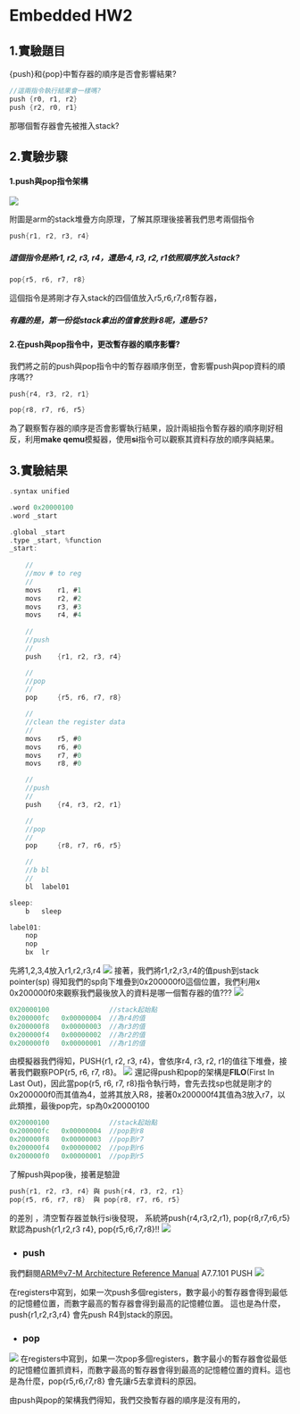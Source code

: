 # Embedded HW2 
## 1.實驗題目
{push}和{pop}中暫存器的順序是否會影響結果?
```c
//這兩指令執行結果會一樣嗎?
push {r0, r1, r2} 
push {r2, r0, r1}
```
那哪個暫存器會先被推入stack?
## 2.實驗步驟
#### 1.push與pop指令架構

![](http://md.nc.es.ncku.edu.tw/uploads/upload_f68f2434240ec4e4d8fa23fa5fb9cd91.png)

附圖是arm的stack堆疊方向原理，了解其原理後接著我們思考兩個指令
```c
push{r1, r2, r3, r4}
```
##### 這個指令是將r1, r2, r3, r4，還是r4, r3, r2, r1依照順序放入stack?
```c
pop{r5, r6, r7, r8}
```
這個指令是將剛才存入stack的四個值放入r5,r6,r7,r8暫存器，
##### 有趣的是，第一份從stack拿出的值會放到r8呢，還是r5?

#### 2.在push與pop指令中，更改暫存器的順序影響?
我們將之前的push與pop指令中的暫存器順序倒至，會影響push與pop資料的順序嗎??
```c
push{r4, r3, r2, r1}
```
```c
pop{r8, r7, r6, r5}
```

為了觀察暫存器的順序是否會影響執行結果，設計兩組指令暫存器的順序剛好相反，利用**make qemu**模擬器，使用**si**指令可以觀察其資料存放的順序與結果。

## 3.實驗結果
```c
.syntax unified

.word 0x20000100
.word _start

.global _start
.type _start, %function
_start:
	
	//
	//mov # to reg
	//
	movs	r1,	#1
	movs	r2,	#2
	movs	r3,	#3
    movs    r4, #4
	
	//
	//push
	//
	push	{r1, r2, r3, r4}

    //
	//pop
	//
	pop     {r5, r6, r7, r8}

	//
	//clean the register data
	//
	movs    r5, #0
	movs    r6, #0
	movs    r7, #0
	movs    r8, #0

	//
	//push
	//
	push    {r4, r3, r2, r1}

	//
	//pop
	//
	pop     {r8, r7, r6, r5}

	//
	//b bl
	//
	bl	label01

sleep:
	b	sleep

label01:
	nop
	nop
	bx	lr
```

先將1,2,3,4放入r1,r2,r3,r4
![](http://md.nc.es.ncku.edu.tw/uploads/upload_5de437f0f15280432adeac07c9ba498e.png)
接著，我們將r1,r2,r3,r4的值push到stack pointer(sp)
得知我們的sp向下堆疊到0x200000f0這個位置，我們利用x 0x200000f0來觀察我們最後放入的資料是哪一個暫存器的值???
![](http://md.nc.es.ncku.edu.tw/uploads/upload_fa3702f8cda6f5d905cb859b2adecfc6.png)
```c
0X20000100               //stack起始點 
0x200000fc   0x00000004  //為r4的值
0x200000f8   0x00000003  //為r3的值
0x200000f4   0x00000002  //為r2的值
0x200000f0   0x00000001  //為r1的值
```
由模擬器我們得知，PUSH{r1, r2, r3, r4}，會依序r4, r3, r2, r1的值往下堆疊，接著我們觀察POP{r5, r6, r7, r8}。
![](http://md.nc.es.ncku.edu.tw/uploads/upload_7a411c359409a1f869a8990c7b5555e0.png)
還記得push和pop的架構是**FILO**(First In Last Out)，因此當pop{r5, r6, r7, r8}指令執行時，會先去找sp也就是剛才的0x200000f0而其值為4，並將其放入R8，接著0x200000f4其值為3放入r7，以此類推，最後pop完，sp為0x20000100
```c
0X20000100               //stack起始點 
0x200000fc   0x00000004  //pop到r8
0x200000f8   0x00000003  //pop到r7
0x200000f4   0x00000002  //pop到r6
0x200000f0   0x00000001  //pop到r5
```
了解push與pop後，接著是驗證
```c
push{r1, r2, r3, r4} 與 push{r4, r3, r2, r1}
pop{r5, r6, r7, r8}  與 pop{r8, r7, r6, r5}
```
的差別
，清空暫存器並執行si後發現，
系統將push{r4,r3,r2,r1}, pop{r8,r7,r6,r5}默認為push{r1,r2,r3 r4}, pop{r5,r6,r7,r8}!!
![](http://md.nc.es.ncku.edu.tw/uploads/upload_2ecde58963a677b57d1f766170b0964e.png)


* ### push

我們翻閱[ARM®v7-M Architecture Reference Manual](http://www.nc.es.ncku.edu.tw/course/embedded/pdf/armv7m.pdf)
A7.7.101 PUSH
![](http://md.nc.es.ncku.edu.tw/uploads/upload_8ac334133b12995451ea745fb305e047.png)

在registers中寫到，如果一次push多個registers，數字最小的暫存器會得到最低的記憶體位置，而數字最高的暫存器會得到最高的記憶體位置。
這也是為什麼，push{r1,r2,r3,r4} 會先push R4到stack的原因。
 
* ### pop    
![](http://md.nc.es.ncku.edu.tw/uploads/upload_2fa3891ea0b1f8ea84233ca9ae626698.png)
在registers中寫到，如果一次pop多個registers，數字最小的暫存器會從最低的記憶體位置抓資料，而數字最高的暫存器會得到最高的記憶體位置的資料。這也是為什麼，pop{r5,r6,r7,r8} 會先讓r5去拿資料的原因。
    
由push與pop的架構我們得知，我們交換暫存器的順序是沒有用的，






